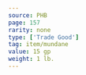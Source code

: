 ```yaml
---
source: PHB
page: 157
rarity: none
type: ['Trade Good']
tag: item/mundane
value: 15 gp
weight: 1 lb.
---
```



